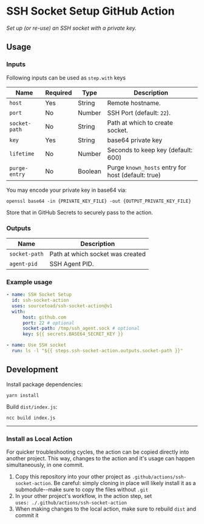 # SSH Socket Setup GitHub Action
_Set up (or re-use) an SSH socket with a private key._

## Usage
### Inputs

Following inputs can be used as `step.with` keys

| Name          | Required | Type    | Description                                        |
|---------------|----------|---------|----------------------------------------------------|
| `host`        | Yes      | String  | Remote hostname.                                   |
| `port`        | No       | Number  | SSH Port (default: `22`).                          |
| `socket-path` | No       | String  | Path at which to create socket.                    |
| `key`         | Yes      | String  | base64 private key                                 |
| `lifetime`    | No       | Number  | Seconds to keep key (default: 600)                 |
| `purge-entry` | No       | Boolean | Purge `known_hosts` entry for host (default: true) |

You may encode your private key in base64 via:

```shell
openssl base64 -in {PRIVATE_KEY_FILE} -out {OUTPUT_PRIVATE_KEY_FILE}
```
    
Store that in GitHub Secrets to securely pass to the action.

### Outputs
| Name          | Description                      |
|---------------|----------------------------------|
| `socket-path` | Path at which socket was created |
| `agent-pid`   | SSH Agent PID.                   |

### Example usage
```yaml
- name: SSH Socket Setup
  id: ssh-socket-action
  uses: sourcetoad/ssh-socket-action@v1
  with:
      host: github.com
      port: 22 # optional
      socket-path: /tmp/ssh_agent.sock # optional
      key: ${{ secrets.BASE64_SECRET_KEY }}

- name: Use SSH socket
  run: ls -l "${{ steps.ssh-socket-action.outputs.socket-path }}"
```

## Development
Install package dependencies:
```shell
yarn install
```
    
Build `dist/index.js`:
```shell
ncc build index.js
```
---

### Install as Local Action
For quicker troubleshooting cycles, the action can be copied directly into another project. This way, changes to the action and it's usage can happen simultaneously, in one commit.

1. Copy this repository into your other project as `.github/actions/ssh-socket-action`. Be careful: simply cloning in place will likely install it as a submodule--make sure to copy the files without `.git`
2. In your other project's workflow, in the action step, set\
`uses: ./.github/actions/ssh-socket-action`
3. When making changes to the local action, make sure to rebuild `dist` and commit it
